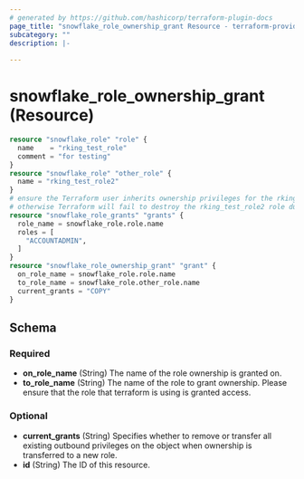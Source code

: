 ```yaml
---
# generated by https://github.com/hashicorp/terraform-plugin-docs
page_title: "snowflake_role_ownership_grant Resource - terraform-provider-snowflake"
subcategory: ""
description: |-
  
---
```


# snowflake_role_ownership_grant (Resource)

```terraform
resource "snowflake_role" "role" {
  name    = "rking_test_role"
  comment = "for testing"
}
resource "snowflake_role" "other_role" {
  name = "rking_test_role2"
}
# ensure the Terraform user inherits ownership privileges for the rking_test_user role
# otherwise Terraform will fail to destroy the rking_test_role2 role due to insufficient privileges
resource "snowflake_role_grants" "grants" {
  role_name = snowflake_role.role.name
  roles = [
    "ACCOUNTADMIN",
  ]
}
resource "snowflake_role_ownership_grant" "grant" {
  on_role_name = snowflake_role.role.name
  to_role_name = snowflake_role.other_role.name
  current_grants = "COPY"
}
```

<!-- schema generated by tfplugindocs -->
## Schema

### Required

- **on_role_name** (String) The name of the role ownership is granted on.
- **to_role_name** (String) The name of the role to grant ownership. Please ensure that the role that terraform is using is granted access.

### Optional

- **current_grants** (String) Specifies whether to remove or transfer all existing outbound privileges on the object when ownership is transferred to a new role.
- **id** (String) The ID of this resource.


